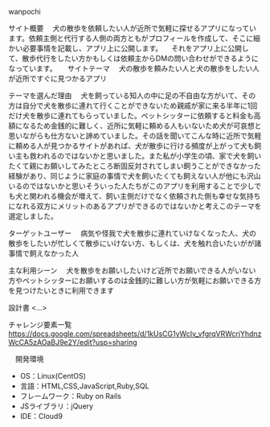 wanpochi

 サイト概要
　犬の散歩を依頼したい人が近所で気軽に探せるアプリになっています。依頼主側と代行する人側の両方ともがプロフィールを作成して、そこに細かい必要事情を記載し、アプリ上に公開します。
　それをアプリ上に公開して、散歩代行をしたい方かもしくは依頼主からDMの問い合わせができるようになっています。
　
 サイトテーマ
　犬の散歩を頼みたい人と犬の散歩をしたい人が近所ですぐに見つかるアプリ

 テーマを選んだ理由
　犬を飼っている知人の中に足の不自由な方がいて、その方は自分で犬を散歩に連れて行くことができないため親戚が家に来る半年に1回だけ犬を散歩に連れてもらっていました。ペットシッターに依頼すると料金も高額になるため金銭的に難しく、近所に気軽に頼める人もいないため犬が可哀想と思いながらも仕方ないと諦めていました。その話を聞いてこんな時に近所で気軽に頼める人が見つかるサイトがあれば、犬が散歩に行ける頻度が上がって犬も飼い主も救われるのではないかと思いました。また私が小学生の頃、家で犬を飼いたくて親にお願いしてみたところ断固反対されてしまい飼うことができなかった経験があり、同じように家庭の事情で犬を飼いたくても飼えない人が他にも沢山いるのではないかと思いそういった人たちがこのアプリを利用することで少しでも犬と関われる機会が増えて、飼い主側だけでなく依頼された側も幸せな気持ちになれる双方にメリットのあるアプリができるのではないかと考えこのテーマを選定しました。

 ターゲットユーザー
　病気や怪我で犬を散歩に連れていけなくなった人、犬の散歩をしたいが忙しくて散歩にいけない方、もしくは、犬を触れ合いたいがが諸事情で飼えなかった人

 主な利用シーン
　犬を散歩をお願いしたいけど近所でお願いできる人がいない方やペットシッターにお願いするのは金銭的に難しい方が気軽にお願いできる方を見つけたいときに利用できます

 設計書
<...>

 チャレンジ要素一覧<https://docs.google.com/spreadsheets/d/1kUsCG1yWcIv_vfgrqVRWcrjYhdnzWcCA5zAOaBJ9e2Y/edit?usp=sharing>


　開発環境
- OS：Linux(CentOS)
- 言語：HTML,CSS,JavaScript,Ruby,SQL
- フレームワーク：Ruby on Rails
- JSライブラリ：jQuery
- IDE：Cloud9

